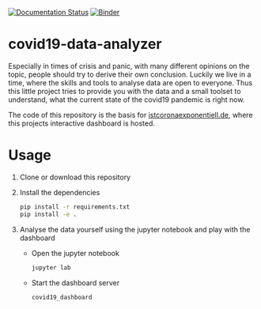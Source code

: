 [![Documentation Status](https://readthedocs.org/projects/covid19-data-analyzer/badge/?version=latest)](https://covid19-data-analyzer.readthedocs.io/en/latest/?badge=latest)
[![Binder](https://mybinder.org/badge_logo.svg)](https://mybinder.org/v2/gh/s-weigand/covid19-data-analyzer/master?urlpath=lab%2Ftree%2Fdev_nb.ipynb)

# covid19-data-analyzer

Especially in times of crisis and panic, with many different opinions on the topic, people should try to derive their own conclusion.
Luckily we live in a time, where the skills and tools to analyse data are open to everyone.
Thus this little project tries to provide you with the data and a small toolset
to understand, what the current state of the covid19 pandemic is right now.

The code of this repository is the basis for [istcoronaexponentiell.de](https://vm-1.istcoronaexponentiell.de/),
where this projects interactive dashboard is hosted.

# Usage

1. Clone or download this repository

2. Install the dependencies

   ```bash
   pip install -r requirements.txt
   pip install -e .
   ```

3. Analyse the data yourself using the jupyter notebook and play with the dashboard

   - Open the jupyter notebook

     ```bash
     jupyter lab
     ```

   - Start the dashboard server

     ```bash
     covid19_dashboard
     ```
